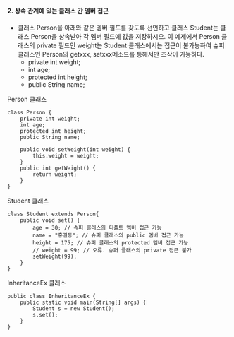 #### 2. 상속 관계에 있는 클래스 간 멤버 접근
- 클래스 Person을 아래와 같은 멤버 필드를 갖도록 선언하고 클래스 Student는 클래스 Person을 상속받아 각 멤버 필드에 값을 저장하시오. 이 예제에서 Person 클래스의 private 필드인 weight는 Student 클래스에서는 접근이 불가능하여 슈퍼 클래스인 Person의 getxxx, setxxx메소드를 통해서만 조작이 가능하다.
	- private int weight;
	- int age;
	- protected int height;
	- public String name;

Person 클래스
```
class Person {
	private int weight;
	int age;
	protected int height;
	public String name;
	
	public void setWeight(int weight) {
		this.weight = weight;
	}
	public int getWeight() {
		return weight;
	}
}
```
Student 클래스
```
class Student extends Person{
	public void set() {
		age = 30; // 슈퍼 클래스의 디폴트 멤버 접근 가능
		name = "홍길동"; // 슈퍼 클래스의 public 멤버 접근 가능
		height = 175; // 슈퍼 클래스의 protected 멤버 접근 가능
		// weight = 99; // 오류. 슈퍼 클래스의 private 접근 불가
		setWeight(99);
	}
}
```
InheritanceEx 클래스
```
public class InheritanceEx {
	public static void main(String[] args) {
		Student s = new Student();
		s.set();
	}
}
```

